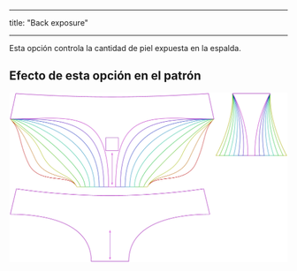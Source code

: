 - - -
title: "Back exposure"
- - -

Esta opción controla la cantidad de piel expuesta en la espalda.

## Efecto de esta opción en el patrón

![Esta imagen muestra el efecto de esta opción superponiendo varias variantes que tienen un valor diferente para esta opción](ursula_backexposure_sample.svg "Effect of this option on the pattern")
